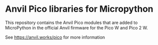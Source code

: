 # Anvil Pico libraries for Micropython

This repository contains the Anvil Pico modules that are added to MicroPython in the official Anvil firmware for the Pico W and Pico 2 W.

See https://anvil.works/pico for more information